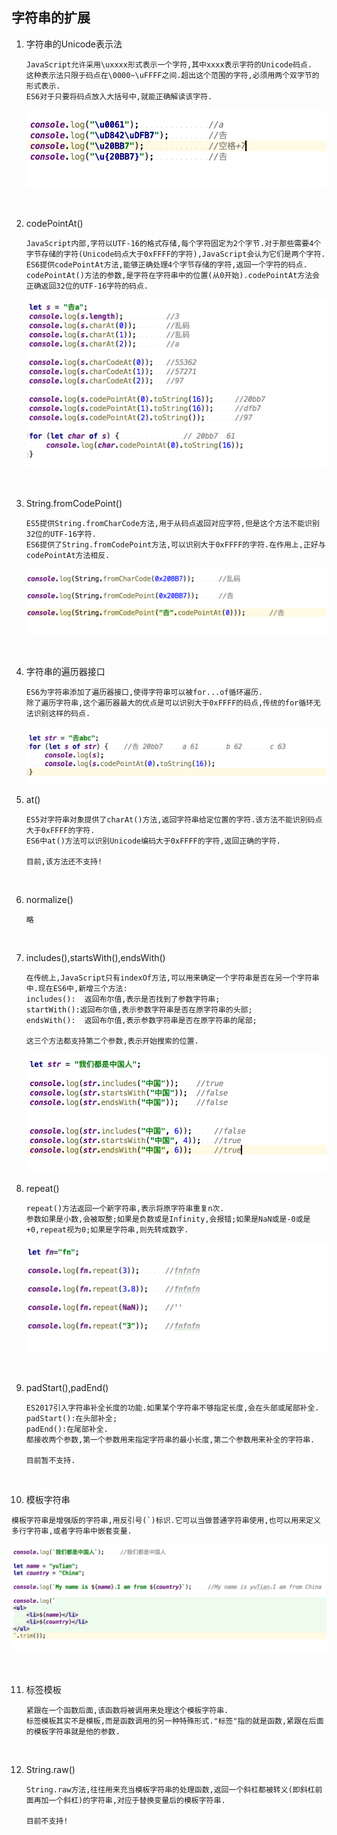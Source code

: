## 字符串的扩展

1. 字符串的Unicode表示法

   ````
   JavaScript允许采用\uxxxx形式表示一个字符,其中xxxx表示字符的Unicode码点.
   这种表示法只限于码点在\0000~\uFFFF之间.超出这个范围的字符,必须用两个双字节的形式表示.
   ES6对于只要将码点放入大括号中,就能正确解读该字符.
   ````

   ![图片](https://github.com/qq2575896094/ES6/blob/master/images/字符串的扩展/WX20171030-152717@2x.png)

   ​

2. codePointAt()

   ````
   JavaScript内部,字符以UTF-16的格式存储,每个字符固定为2个字节.对于那些需要4个字节存储的字符(Unicode码点大于0xFFFF的字符),JavaScript会认为它们是两个字符.
   ES6提供codePointAt方法,能够正确处理4个字节存储的字符,返回一个字符的码点.
   codePointAt()方法的参数,是字符在字符串中的位置(从0开始).codePointAt方法会正确返回32位的UTF-16字符的码点.
   ````

   ![图片](https://github.com/qq2575896094/ES6/blob/master/images/字符串的扩展/WX20171030-155352@2x.png)

   ​

3. String.fromCodePoint()

   ````
   ES5提供String.fromCharCode方法,用于从码点返回对应字符,但是这个方法不能识别32位的UTF-16字符.
   ES6提供了String.fromCodePoint方法,可以识别大于0xFFFF的字符.在作用上,正好与codePointAt方法相反.
   ````

   ![图片](https://github.com/qq2575896094/ES6/blob/master/images/字符串的扩展/WX20171030-160625@2x.png)

   ​

4. 字符串的遍历器接口

   ````
   ES6为字符串添加了遍历器接口,使得字符串可以被for...of循环遍历.
   除了遍历字符串,这个遍历器最大的优点是可以识别大于0xFFFF的码点,传统的for循环无法识别这样的码点.
   ````

   ![图片](https://github.com/qq2575896094/ES6/blob/master/images/字符串的扩展/WX20171030-161919@2x.png)

5. at()

   ```
   ES5对字符串对象提供了charAt()方法,返回字符串给定位置的字符.该方法不能识别码点大于0xFFFF的字符.
   ES6中at()方法可以识别Unicode编码大于0xFFFF的字符,返回正确的字符.

   目前,该方法还不支持!
   ```

   ​

6. normalize()

   ```
   略
   ```

   ​

7. includes(),startsWith(),endsWith()

   ```
   在传统上,JavaScript只有indexOf方法,可以用来确定一个字符串是否在另一个字符串中.现在ES6中,新增三个方法:
   includes():	返回布尔值,表示是否找到了参数字符串;
   startWith():返回布尔值,表示参数字符串是否在原字符串的头部;
   endsWith():	返回布尔值,表示参数字符串是否在原字符串的尾部;

   这三个方法都支持第二个参数,表示开始搜索的位置.
   ```

   ![图片](https://github.com/qq2575896094/ES6/blob/master/images/字符串的扩展/WX20171030-164248@2x.png)

8. repeat()

   ```
   repeat()方法返回一个新字符串,表示将原字符串重复n次.
   参数如果是小数,会被取整;如果是负数或是Infinity,会报错;如果是NaN或是-0或是+0,repeat视为0;如果是字符串,则先转成数字.
   ```

   ![图片](https://github.com/qq2575896094/ES6/blob/master/images/字符串的扩展/WX20171030-171121@2x.png)

   ​

9. padStart(),padEnd()

   ```
   ES2017引入字符串补全长度的功能.如果某个字符串不够指定长度,会在头部或尾部补全.
   padStart():在头部补全;
   padEnd():在尾部补全.
   都接收两个参数,第一个参数用来指定字符串的最小长度,第二个参数用来补全的字符串.

   目前暂不支持.
   ```

   ​

10. 模板字符串

   ```
   模板字符串是增强版的字符串,用反引号(`)标识.它可以当做普通字符串使用,也可以用来定义多行字符串,或者字符串中嵌套变量.
   ```

   ![图片](https://github.com/qq2575896094/ES6/blob/master/images/字符串的扩展/WX20171031-102624@2x.png)

   ​

11. 标签模板

    ```
    紧跟在一个函数后面,该函数将被调用来处理这个模板字符串.
    标签模板其实不是模板,而是函数调用的另一种特殊形式."标签"指的就是函数,紧跟在后面的模板字符串就是他的参数.
    ```

    ​

12. String.raw()

    ```
    String.raw方法,往往用来充当模板字符串的处理函数,返回一个斜杠都被转义(即斜杠前面再加一个斜杠)的字符串,对应于替换变量后的模板字符串.

    目前不支持!
    ```


